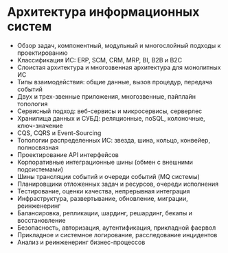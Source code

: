 # Архитектура информационных систем

- Обзор задач, компонентный, модульный и многослойный подходы к проектированию
- Классификация ИС: ERP, SCM, CRM, MRP, BI, B2B и B2C
- Слоистая архитектура и многозвенная архитектура для монолитных ИС
- Типы взаимодействия: общие данные, вызов процедур, передача событий
- Двух и трех-звенные приложения, многозвенные, пайплайн топология
- Сервисный подход: веб-сервисы и микросервисы, серверлес
- Хранилища данных и СУБД: реляционные, noSQL, колоночные, ключ-значение
- CQS, CQRS и Event-Sourcing
- Топологии распределенных ИС: звезда, шина, кольцо, конвейер, полносвязная
- Проектирование API интерфейсов
- Корпоративные интеграционные шины (обмен с внешними подсистемами)
- Шины трансляции событий и очереди событий (MQ системы)
- Планировщики отложенных задач и ресурсов, очереди исполнения
- Тестирование, оценки качества, непрерывная интеграция
- Инфраструктура, развертывание, обновление, миграции, реинженеринг
- Балансировка, репликации, шардинг, решардинг, бекапы и восстановление
- Безопасность, авторизация, аутентификация, прикладной фаервол
- Прикладное и системное логирование, расследование инцидентов
- Анализ и реинженеринг бизнес-процессов
